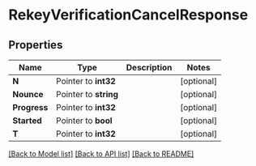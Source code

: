 # RekeyVerificationCancelResponse


## Properties

Name | Type | Description | Notes
------------ | ------------- | ------------- | -------------
**N** | Pointer to **int32** |  | [optional] 
**Nounce** | Pointer to **string** |  | [optional] 
**Progress** | Pointer to **int32** |  | [optional] 
**Started** | Pointer to **bool** |  | [optional] 
**T** | Pointer to **int32** |  | [optional] 





[[Back to Model list]](../README.md#documentation-for-models) [[Back to API list]](../README.md#documentation-for-api-endpoints) [[Back to README]](../README.md)



